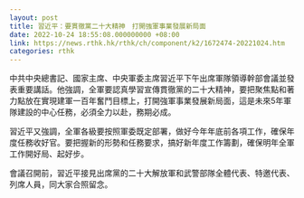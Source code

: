 ```yaml
---
layout: post
title: 習近平：要貫徹黨二十大精神　打開強軍事業發展新局面
date: 2022-10-24 18:55:08.000000000 +08:00
link: https://news.rthk.hk/rthk/ch/component/k2/1672474-20221024.htm
categories: rthk
---
```


中共中央總書記、國家主席、中央軍委主席習近平下午出席軍隊領導幹部會議並發表重要講話。他強調，全軍要認真學習宣傳貫徹黨的二十大精神，要把聚焦點和著力點放在實現建軍一百年奮鬥目標上，打開強軍事業發展新局面，這是未來5年軍隊建設的中心任務，必須全力以赴，務期必成。

習近平又強調，全軍各級要按照軍委既定部署，做好今年年底前各項工作，確保年度任務收好官。要把握新的形勢和任務要求，搞好新年度工作籌劃，確保明年全軍工作開好局、起好步。

會議召開前，習近平接見出席黨的二十大解放軍和武警部隊全體代表、特邀代表、列席人員，同大家合照留念。
